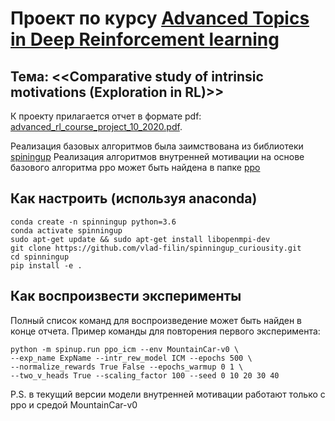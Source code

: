 # Проект по курсу [Advanced Topics in Deep Reinforcement learning](http://deeppavlov.ai/rl_course_2020)

## Тема: <<Comparative study of intrinsic motivations (Exploration in RL)>>
К проекту прилагается отчет в формате pdf: [advanced_rl_course_project_10_2020.pdf](advanced_rl_course_project_10_2020.pdf).

Реализация базовых алгоритмов была заимствована из библиотеки [spiningup](https://github.com/openai/spinningup)
Реализация алгоритмов внутренней мотивации на основе базового алгоритма ppo может быть найдена в папке [ppo](spinup/algos/pytorch/ppo)

## Как настроить (используя anaconda)
```
conda create -n spinningup python=3.6
conda activate spinningup
sudo apt-get update && sudo apt-get install libopenmpi-dev
git clone https://github.com/vlad-filin/spinningup_curiousity.git
cd spinningup
pip install -e .
```

## Как воспроизвести эксперименты

Полный список команд для воспроизведение может быть найден в конце отчета. Пример команды для повторения первого эксперимента:
```
python -m spinup.run ppo_icm --env MountainCar-v0 \
--exp_name ExpName --intr_rew_model ICM --epochs 500 \
--normalize_rewards True False --epochs_warmup 0 1 \ 
--two_v_heads True --scaling_factor 100 --seed 0 10 20 30 40
```

P.S. в текущий версии модели внутренней мотивации работают только с ppo и средой MountainCar-v0